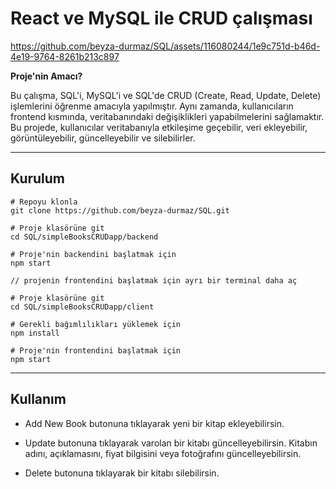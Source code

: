 # React ve MySQL ile CRUD çalışması

https://github.com/beyza-durmaz/SQL/assets/116080244/1e9c751d-b46d-4e19-9764-8261b213c897

**Proje'nin Amacı?**

Bu çalışma, SQL'i, MySQL'i ve SQL'de CRUD (Create, Read, Update, Delete) işlemlerini öğrenme amacıyla yapılmıştır. Aynı zamanda, kullanıcıların frontend kısmında, veritabanındaki değişiklikleri yapabilmelerini sağlamaktır. Bu projede, kullanıcılar veritabanıyla etkileşime geçebilir, veri ekleyebilir, görüntüleyebilir, güncelleyebilir ve silebilirler.

---

## Kurulum
```
# Repoyu klonla
git clone https://github.com/beyza-durmaz/SQL.git

# Proje klasörüne git
cd SQL/simpleBooksCRUDapp/backend

# Proje'nin backendini başlatmak için
npm start

// projenin frontendini başlatmak için ayrı bir terminal daha aç

# Proje klasörüne git
cd SQL/simpleBooksCRUDapp/client

# Gerekli bağımlılıkları yüklemek için
npm install

# Proje'nin frontendini başlatmak için
npm start
```

---

## Kullanım

* Add New Book butonuna tıklayarak yeni bir kitap ekleyebilirsin.

* Update butonuna tıklayarak varolan bir kitabı güncelleyebilirsin. Kitabın adını, açıklamasını, fiyat bilgisini veya fotoğrafını güncelleyebilirsin.

* Delete butonuna tıklayarak bir kitabı silebilirsin.
